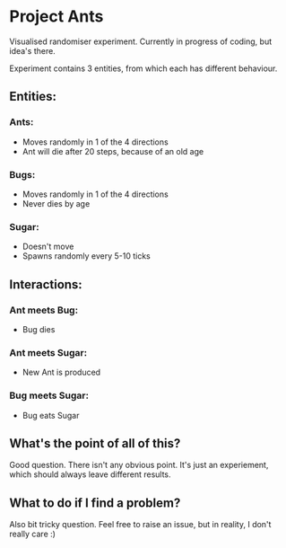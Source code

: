 # Project Ants
Visualised randomiser experiment. Currently in progress of coding, but idea's there.

Experiment contains 3 entities, from which each has different behaviour.

## Entities: 
### Ants:
- Moves randomly in 1 of the 4 directions
- Ant will die after 20 steps, because of an old age
### Bugs:
- Moves randomly in 1 of the 4 directions
- Never dies by age
### Sugar:
- Doesn't move
- Spawns randomly every 5-10 ticks

## Interactions:
### Ant meets Bug:
- Bug dies
### Ant meets Sugar:
- New Ant is produced
### Bug meets Sugar:
- Bug eats Sugar

## What's the point of all of this?
Good question. There isn't any obvious point. It's just an experiement, which should always leave different results.

## What to do if I find a problem?
Also bit tricky question. Feel free to raise an issue, but in reality, I don't really care :)
